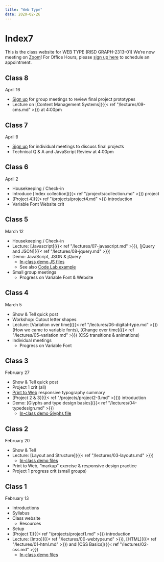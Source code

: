 ```yaml
---
title: "Web Type"
date: 2020-02-26
---
```


# Index7
This is the class website for WEB TYPE (RISD GRAPH-2313-01)
We’re now meeting on [Zoom](https://risd.zoom.us/j/8072945194)!
For Office Hours, please [sign up here](https://docs.google.com/spreadsheets/d/136yATIXq7UNNoointbw3k4T-dUkK4jOqpa0WPCJLDWA/edit?usp=sharing) to schedule an appointment.


## Class 8
<time>April 16</time>
- [Sign up](https://docs.google.com/spreadsheets/d/136yATIXq7UNNoointbw3k4T-dUkK4jOqpa0WPCJLDWA/edit#gid=1581846587) for group meetings to review final project prototypes
- Lecture on [Content Management Systems]({{< ref "/lectures/09-cms.md" >}}) at 4:00pm

## Class 7
<time>April 9</time>
- [Sign up](https://docs.google.com/spreadsheets/d/136yATIXq7UNNoointbw3k4T-dUkK4jOqpa0WPCJLDWA/edit#gid=1526707000) for individual meetings to discuss final projects
- Technical Q & A and JavaScript Review at 4:00pm


## Class 6
<time>April 2</time>
- Housekeeping / Check-in
- Introduce [Index collection]({{< ref "/projects/collection.md" >}})  project
- [Project 4]({{< ref "/projects/project4.md" >}}) introduction
- Variable Font Website crit

## Class 5
<time>March 12</time>
- Housekeeping / Check-in
- Lecture: [Javascript]({{< ref "/lectures/07-javascript.md" >}}), [jQuery and JSON]({{< ref "/lectures/08-jquery.md" >}})
- Demo: JavaScript, JSON & jQuery
	- [In-class demo JS files](https://github.com/risd-web/webtype-demos/tree/master/04-javascript)
	- See also [Code Lab example](https://github.com/RISD-Code-Lab/cl-spring2020/tree/master/session-04)
- Small group meetings
  - Progress on Variable Font & Website

## Class 4
<time>March 5</time>
- Show & Tell quick post
- Workshop: Cutout letter shapes
- Lecture: [Variation over time]({{< ref "/lectures/06-digital-type.md" >}}) (How we came to variable fonts), [Change over time]({{< ref "/lectures/05-variation.md" >}}) (CSS transitions & animations)
- Individual meetings
  - Progress on Variable Font

## Class 3
<time>February 27</time>
- Show & Tell quick post
- Project 1 crit (all)
- [Print to Web](https://docs.google.com/document/d/1qTQfgC3mjbN-JF6yoWRfjQz_rEd8fSegA0zprKejcbg/edit?usp=sharing) responsive typography summary
- [Project 2 & 3]({{< ref "/projects/project2-3.md" >}})) introduction
- Demo: [Glyphs and type design basics]({{< ref "/lectures/04-typedesign.md" >}})
	- [In-class demo Glyphs file](https://github.com/risd-web/webtype-demos/tree/master/03-variable-font)

## Class 2
<time>February 20</time>
- Show & Tell
- Lecture: [Layout and Structure]({{< ref "/lectures/03-layouts.md" >}})
	- [In-class demo files](https://github.com/risd-web/webtype-demos/tree/master/02-layout/positioning)
- Print to Web, “markup” exercise & responsive design practice
- Project 1 progress crit (small groups)


## Class 1
<time>February 13</time>
- Introductions
- Syllabus
- Class website
  - Resources
- Setup	
- [Project 1]({{< ref "/projects/project1.md" >}}) introduction
- Lecture: [Intro]({{< ref "/lectures/00-webtype.md" >}}), [HTML]({{< ref "/lectures/01-html.md" >}}) and [CSS Basics]({{< ref "/lectures/02-css.md" >}})
	- [In-class demo files](https://github.com/risd-web/webtype-demos/tree/master/01-html-css)

